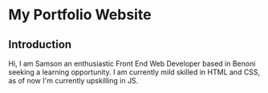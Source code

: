 # My Portfolio Website

## Introduction 
Hi, I am Samson an enthusiastic Front End Web Developer based in Benoni seeking a learning opportunity.
I am currently mild skilled in HTML and CSS, as of now I'm currently upskilling in JS.

